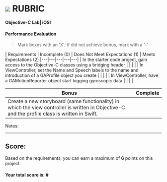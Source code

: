 # ![](https://ga-dash.s3.amazonaws.com/production/assets/logo-9f88ae6c9c3871690e33280fcf557f33.png) RUBRIC
**Objective-C Lab| iOSI** 	 						


#### Performance Evaluation
> Mark boxes with an 'X'; if did not achieve bonus, mark with a '-'

| Requirements | Incomplete (0) | Does Not Meet Expectations (1) | Meets Expectations (2)
|---|---|---|---|---|
| In the starter code project, gain access to the Objective-C classes using a bridging header | | | |
| In ViewController, set the Name and Speech labels to the name and introduction of a GAProfile object you create | | | |
| In ViewController, have a GAMotionReporter object start logging gyroscopic data | | | |




| Bonus | Complete |
|---|---|
| Create a new storyboard (same functionality) in which the view controller is written in Objective-C and the profile class is written in Swift.| |


Notes:

<!-- > Example: Your getting the hang of this!  Be sure to practice proper indentation and spacing.  Nice work! On line (INSERT SPECIFIC LINE NUMBER) in the (INSERT SPECIFIC FILE NAME) you (INSERT SPECIFIC CRITIQUE). Also, on line (INSERT SPECIFIC LINE NUMBER) in the (INSERT SPECIFIC FILE NAME) you (INSERT SPECIFIC CRITIQUE -->


---

## Score:
Based on the requirements, you can earn a maximum of  **6**  points on this project.

#### Your total score is: **#**






















